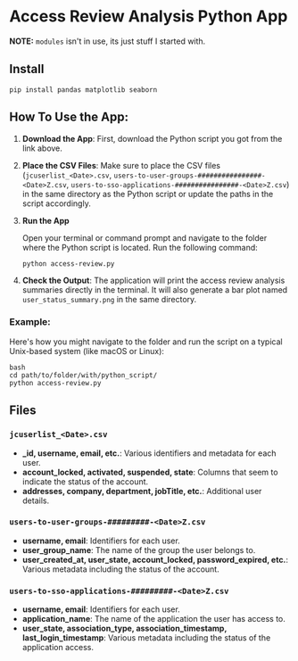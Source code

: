 # Access Review Analysis Python App

**NOTE:** `modules` isn't in use, its just stuff I started with.

## Install

`pip install pandas matplotlib seaborn`

## How To Use the App:

1. **Download the App**: First, download the Python script you got from the link above.

2. **Place the CSV Files**: Make sure to place the CSV files (`jcuserlist_<Date>.csv`, `users-to-user-groups-################-<Date>Z.csv`, `users-to-sso-applications-################-<Date>Z.csv`) in the same directory as the Python script or update the paths in the script accordingly.

3. **Run the App**

   Open your terminal or command prompt and navigate to the folder where the Python script is located. Run the following command:

   ```
   python access-review.py
   ```

4. **Check the Output**: The application will print the access review analysis summaries directly in the terminal. It will also generate a bar plot named `user_status_summary.png` in the same directory.

### Example:

Here's how you might navigate to the folder and run the script on a typical Unix-based system (like macOS or Linux):

```
bash
cd path/to/folder/with/python_script/
python access-review.py
```



## Files

### `jcuserlist_<Date>.csv`

- **_id, username, email, etc.**: Various identifiers and metadata for each user.
- **account_locked, activated, suspended, state**: Columns that seem to indicate the status of the account.
- **addresses, company, department, jobTitle, etc.**: Additional user details.

### `users-to-user-groups-#########-<Date>Z.csv`

- **username, email**: Identifiers for each user.
- **user_group_name**: The name of the group the user belongs to.
- **user_created_at, user_state, account_locked, password_expired, etc.**: Various metadata including the status of the account.

### `users-to-sso-applications-#########-<Date>Z.csv`

- **username, email**: Identifiers for each user.
- **application_name**: The name of the application the user has access to.
- **user_state, association_type, association_timestamp, last_login_timestamp**: Various metadata including the status of the application access.









